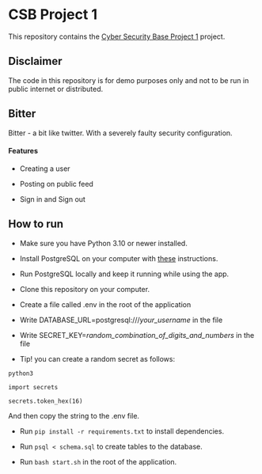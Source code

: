 # CSB Project 1

This repository contains the [Cyber Security Base Project 1](https://cybersecuritybase.mooc.fi/module-3.1) project.

## Disclaimer

The code in this repository is for demo purposes only and not to be run in public internet or distributed.

## Bitter

Bitter - a bit like twitter. With a severely faulty security configuration.

#### Features

- Creating a user

- Posting on public feed

- Sign in and Sign out

## How to run

- Make sure you have Python 3.10 or newer installed.

- Install PostgreSQL on your computer with [these](https://github.com/hy-tsoha/local-pg) instructions.

- Run PostgreSQL locally and keep it running while using the app.

- Clone this repository on your computer.

- Create a file called .env in the root of the application

- Write DATABASE_URL=postgresql:///_your_username_ in the file

- Write SECRET_KEY=_random_combination_of_digits_and_numbers_ in the file

- Tip! you can create a random secret as follows:

``` python3 ```

``` import secrets ```

``` secrets.token_hex(16) ```

And then copy the string to the .env file.

- Run ``` pip install -r requirements.txt ``` to install dependencies.

- Run ``` psql < schema.sql ``` to create tables to the database.

- Run ``` bash start.sh ``` in the root of the application.
